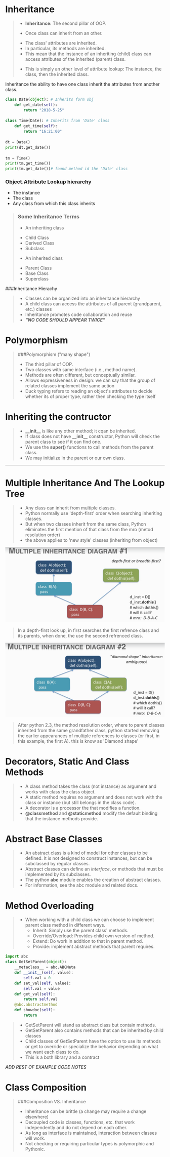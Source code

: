 # Inheritance

> - ****Inheritance:**** The second pillar of OOP.
> * Once class can inherit from an other.
>  + The class' attributes are inherited.
>  + In particular, its methods are inherited.
>  + This mean that the instance of an inheriting (child) class can access attributes of the inherited (parent) class.
> - This is simply an other level of attribute lookup: The instance, the class, then the inherited class.

Inheritance the ability to have one class inherit the attributes from another class.

```python
class Date(object): # Inherits form obj
    def get_date(self):
        return "2018-5-25"

class Time(Date): # Inherits from 'Date' class
    def get_time(self):
        return "16:21:00"

dt = Date()
print(dt.get_date())

tm = Time()
print(tm.get_time())
print(tm.get_date())# found method id the 'Date' class
```

### Object.Attribute Lookup hierarchy
- The instance
- The class
- Any class from which this class inherits

> ### Some Inheritance Terms
>* An inheriting class
>  + Child Class
>  + Derived Class
>  + Subclass
>* An inherited class
>  + Parent Class
>  + Base Class
>  + Superclass

###Inheritance Hierachy
> - Classes can be organized into an inheritance hierarchy
> - A child class can access the attributes of all parent (grandparent, etc.) classes
> - Inheritance promotes code collaboration and reuse
> - *****"NO CODE SHOULD APPEAR TWICE"***** 



# Polymorphism
> ###Polymorphism ("many shape")
> - The third pillar of OOP.
> - Two classes with same interface (i.e., method name).
> - Methods are often different, but conceptually similar.
> - Allows expressiveness in design: we can say that the group of related classes implement the same action
> - Duck typing refers to reading an object's attributes to decide whether its of proper type, rather then checking the 
type itself

# Inheriting the contructor
> - ****\_\_init\_\_**** is like any other method; it cqan be inherited.
> - If class does not have ****\_\_init\_\_**** constructor, Python will check the parent class to see if it can find
one.
> - We use the ****super()**** functions to call methods from the parent class.
> - We may initialize in the parent or our own class.
---
# Multiple Inheritance And The Lookup Tree

> - Any class can inherit from multiple classes.
> - Python normally use 'depth-first' order when searching inheriting classes.
> - But when two classes inherit from the same class, Python eliminates the first mention of that class from the mro 
(metod resolution order)
> - the above applies to 'new style' classes (inheriting from object)

![All rights reserved to #TODO add content owner/find out what permission to image before posting. ](./images/multiple_nheritance_diagram1.png "Logo Title Text 1")

> In a depth-first look up, in first searches the first refrence class and its parents, when done, the use the second 
refrenced class.

![All rights reserved to #TODO add content owner/find out what permission to image before posting. ](./images/multiple_inheritance_diagram2.png "Logo Title Text 1")

> After python 2.3, the method resolution order, where to parent classes inherited from the same grandfather class, python 
started removing the earlier appearances of multiple references to classes (or first, in this example, the first A).
this is know as 'Diamond shape'

# Decorators, Static And Class Methods

> - A class method takes the class (not instance) as argument and works with class the class object.
> - A static method requires no argument and does not work with the class or instance (but still belongs in the class 
code).
> - A decorator is a processor the that modifies a function.
> - **@classmethod** and **@staticmethod** modify the default binding that the instance methods provide.

# Abstract Base Classes
> - An abstract class is a kind of model for other classes to be defined. It is not designed to construct instances, but
can be subclassed by regular classes.
> - Abstract classes can define an *interface*, or methods that must be implemented by its subclasses.
> - The python ****abc**** module enables the creation of abstract classes.
> - For information, see the abc module and related docs.

# Method Overloading
> * When working with a child class we can choose to implement parent class method in different ways.
>   + Inherit: Simply use the parent class' methods.
>   + Override/Overload: Provides child own version of method.
>   + Extend: Do work in addition to that in parent method.
>   + Provide: implement abstract methods that parent requires. 

```python
import abc
class GetSetParent(object):
    __metaclass__ = abc.ABCMeta
    def __init__(self, value):
        self.val = 0
    def set_val(self, value):
        self.val = value
    def get_val(self):
        return self.val
    @abc.abstractmethod
    def showdoc(self):
        return
```
> - GetSetParent will stand as abstract class but contain methods.
> - GetSetParent also contains methods that can be inherited by child classes
> - Child classes of GetSetParent have the option to use its methods or get to override or specialize the behavior
 depending on what we want each class to do.
> - This is a both library and a contract
 
 *ADD REST OF EXAMPLE CODE NOTES*

# Class Composition

> ###Composition VS. Inheritance
> - Inheritance can be brittle (a change may require a change elsewhere)
> - Decoupled code is classes, functions, etc. that work independently and do not depend on each other.
> - As long as interface is maintained, interaction between classes will work.
> - Not checking or requiring particular types is polymorphic and Pythonic.

